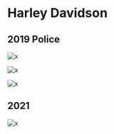 # Harley Davidson

## 2019 Police

![x](OEM-Docs/Harley/2019-Police-diagram-1.png)

![x](OEM-Docs/Harley/2019-Police-diagram-2.png)

![x](OEM-Docs/Harley/2019-Police-diagram-3.png)

## 2021

![x](OEM-Docs/Harley/2021-ecu-pinout.png)
